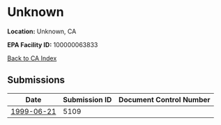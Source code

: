 # Unknown

**Location:** Unknown, CA

**EPA Facility ID:** 100000063833

[Back to CA Index](../../index.md)

## Submissions

| Date | Submission ID | Document Control Number |
|------|--------------|-------------------------|
| [1999-06-21](submissions/5109.md) | 5109 |  |
